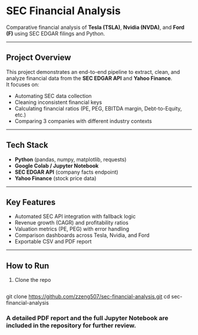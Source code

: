 # SEC Financial Analysis

Comparative financial analysis of **Tesla (TSLA)**, **Nvidia (NVDA)**, and **Ford (F)** using SEC EDGAR filings and Python.

---

## Project Overview
This project demonstrates an end-to-end pipeline to extract, clean, and analyze financial data from the **SEC EDGAR API** and **Yahoo Finance**.  
It focuses on:
- Automating SEC data collection
- Cleaning inconsistent financial keys
- Calculating financial ratios (PE, PEG, EBITDA margin, Debt-to-Equity, etc.)
- Comparing 3 companies with different industry contexts

---

## Tech Stack
- **Python** (pandas, numpy, matplotlib, requests)
- **Google Colab / Jupyter Notebook**
- **SEC EDGAR API** (company facts endpoint)
- **Yahoo Finance** (stock price data)

---

## Key Features
- Automated SEC API integration with fallback logic  
- Revenue growth (CAGR) and profitability ratios  
- Valuation metrics (PE, PEG) with error handling  
- Comparison dashboards across Tesla, Nvidia, and Ford  
- Exportable CSV and PDF report  

---

## How to Run
1. Clone the repo  
   ```bash
  git clone https://github.com/zzeng507/sec-financial-analysis.git
cd sec-financial-analysis

### A detailed PDF report and the full Jupyter Notebook are included in the repository for further review.
